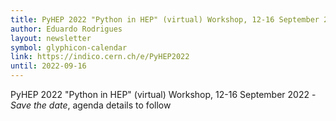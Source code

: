 ```yaml
---
title: PyHEP 2022 "Python in HEP" (virtual) Workshop, 12-16 September 2022
author: Eduardo Rodrigues
layout: newsletter
symbol: glyphicon-calendar
link: https://indico.cern.ch/e/PyHEP2022
until: 2022-09-16
---
```


PyHEP 2022 "Python in HEP" (virtual) Workshop, 12-16 September 2022 - _Save the
date_, agenda details to follow
